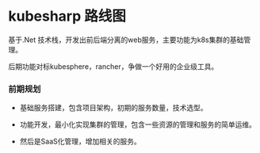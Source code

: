 # kubesharp 路线图

基于.Net 技术栈，开发出前后端分离的web服务，主要功能为k8s集群的基础管理。

后期功能对标kubesphere，rancher，争做一个好用的企业级工具。

### 前期规划

+ 基础服务搭建，包含项目架构，初期的服务数量，技术选型。

+ 功能开发，最小化实现集群的管理，包含一些资源的管理和服务的简单运维。

+ 然后是SaaS化管理，增加相关的服务。




